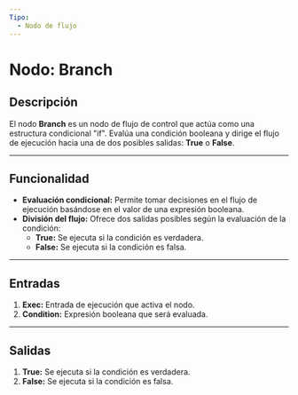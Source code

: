 ```yaml
---
Tipo:
  - Nodo de flujo
---
```

# Nodo: Branch
## Descripción
El nodo **Branch** es un nodo de flujo de control que actúa como una estructura condicional "if". Evalúa una condición booleana y dirige el flujo de ejecución hacia una de dos posibles salidas: **True** o **False**.

---
## Funcionalidad
- **Evaluación condicional:** Permite tomar decisiones en el flujo de ejecución basándose en el valor de una expresión booleana.
- **División del flujo:** Ofrece dos salidas posibles según la evaluación de la condición:
  - **True:** Se ejecuta si la condición es verdadera.
  - **False:** Se ejecuta si la condición es falsa.

---
## Entradas
1. **Exec:** Entrada de ejecución que activa el nodo.
2. **Condition:** Expresión booleana que será evaluada.

---
## Salidas
1. **True:** Se ejecuta si la condición es verdadera.
2. **False:** Se ejecuta si la condición es falsa.